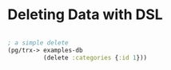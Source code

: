 # Deleting Data with DSL


```clojure

; a simple delete
(pg/trx-> examples-db
          (delete :categories {:id 1}))

```

